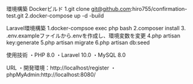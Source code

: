 環境構築
Dockerビルド
1.git clone git@github.com:hiro755/confirmation-test.git
2.docker-compose up -d -build

Laravel環境構築
1.docker-compsoe exec php bash
2.composer install
3. .env.exampleファイルから.envを作成し、環境変数を変更
4.php artisan key:generate
5.php artisan migrate
6.php artisan db:seed

使用技術
・PHP 8.0
・Laravel 10.0
・MySQL 8.0

URL
・開発環境：http://localhost/register
・phpMyAdmin:http://localhost:8080/
